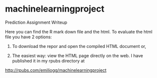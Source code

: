 # machinelearningproject
Prediction Assignment Writeup 

Here you can find the R mark down file and the html. To evaluate the html file you have 2 options:

1) To download the repor and open the compiled HTML document or, 

2) The easiest way: view the HTML page directly on the web. I have published it in my rpubs directory at

http://rpubs.com/emiliogg/machinelearningproject


